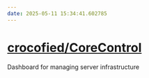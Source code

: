 ```yaml
---
date: 2025-05-11 15:34:41.602785
---
```


# [crocofied/CoreControl](https://github.com/crocofied/CoreControl)

Dashboard for managing server infrastructure
